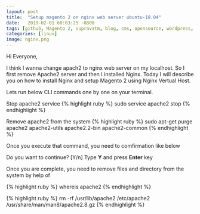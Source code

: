 ```yaml
---
layout: post
title:  "Setup magento 2 on nginx web server ubuntu-18.04"
date:   2019-02-01 60:03:25 -0800
tags: [github, Magento 2, supravatm, blog, cms, opensource, wordpress, blogger]
categories: [linux]
image: nginx.png
---
```


Hi Everyone,

I think I wanna change apach2 to nginx web server on my localhost. So I first remove Apache2 server and then I installed Nginx. Today I will describe you on how to install Nginx and setup Magento 2 using Nginx Vertual Host.

Lets run below CLI commands one by one on your terminal.


Stop apache2 service
{% highlight ruby %}
sudo service apache2 stop
{% endhighlight %}


Remove apache2 from the system
{% highlight ruby %}
sudo apt-get purge apache2 apache2-utils apache2.2-bin apache2-common
{% endhighlight %}

Once you execute that command,  you need to comfirmation like below

Do you want to continue? [Y/n]
Type **Y** and press **Enter** key


Once you are complete, you need to remove files and directory from the system by help of

{% highlight ruby %}
whereis apache2
{% endhighlight %}

{% highlight ruby %}
rm -rf /usr/lib/apache2 /etc/apache2 /usr/share/man/man8/apache2.8.gz
{% endhighlight %}
